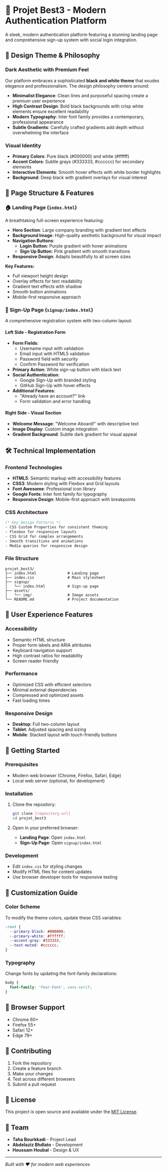 # 🚀 Projet Best3 - Modern Authentication Platform

A sleek, modern authentication platform featuring a stunning landing page and comprehensive sign-up system with social login integration.

## 🎨 **Design Theme & Philosophy**

### **Dark Aesthetic with Premium Feel**
Our platform embraces a sophisticated **black and white theme** that exudes elegance and professionalism. The design philosophy centers around:

- **Minimalist Elegance**: Clean lines and purposeful spacing create a premium user experience
- **High Contrast Design**: Bold black backgrounds with crisp white elements ensure excellent readability
- **Modern Typography**: Inter font family provides a contemporary, professional appearance
- **Subtle Gradients**: Carefully crafted gradients add depth without overwhelming the interface

### **Visual Identity**
- **Primary Colors**: Pure black (#000000) and white (#ffffff)
- **Accent Colors**: Subtle grays (#333333, #cccccc) for secondary elements
- **Interactive Elements**: Smooth hover effects with white border highlights
- **Background**: Deep black with gradient overlays for visual interest

## 📱 **Page Structure & Features**

### **🏠 Landing Page (`index.html`)**
A breathtaking full-screen experience featuring:

- **Hero Section**: Large company branding with gradient text effects
- **Background Image**: High-quality aesthetic background for visual impact
- **Navigation Buttons**: 
  - **Login Button**: Purple gradient with hover animations
  - **Sign Up Button**: Pink gradient with smooth transitions
- **Responsive Design**: Adapts beautifully to all screen sizes

**Key Features:**
- Full viewport height design
- Overlay effects for text readability
- Gradient text effects with shadow
- Smooth button animations
- Mobile-first responsive approach

### **📝 Sign-Up Page (`signup/index.html`)**
A comprehensive registration system with two-column layout:

#### **Left Side - Registration Form**
- **Form Fields**:
  - Username input with validation
  - Email input with HTML5 validation
  - Password field with security
  - Confirm Password for verification
- **Primary Action**: White sign-up button with black text
- **Social Authentication**:
  - Google Sign-Up with branded styling
  - GitHub Sign-Up with hover effects
- **Additional Features**:
  - "Already have an account?" link
  - Form validation and error handling

#### **Right Side - Visual Section**
- **Welcome Message**: "Welcome Aboard!" with descriptive text
- **Image Display**: Custom image integration
- **Gradient Background**: Subtle dark gradient for visual appeal

## 🛠 **Technical Implementation**

### **Frontend Technologies**
- **HTML5**: Semantic markup with accessibility features
- **CSS3**: Modern styling with Flexbox and Grid layouts
- **Font Awesome**: Professional icon library
- **Google Fonts**: Inter font family for typography
- **Responsive Design**: Mobile-first approach with breakpoints

### **CSS Architecture**
```css
/* Key Design Patterns */
- CSS Custom Properties for consistent theming
- Flexbox for responsive layouts
- CSS Grid for complex arrangements
- Smooth transitions and animations
- Media queries for responsive design
```

### **File Structure**
```
projet_best3/
├── index.html              # Landing page
├── index.css               # Main stylesheet
├── signup/
│   └── index.html          # Sign-up page
├── assets/
│   └── img/                # Image assets
└── README.md               # Project documentation
```

## 🎯 **User Experience Features**

### **Accessibility**
- Semantic HTML structure
- Proper form labels and ARIA attributes
- Keyboard navigation support
- High contrast ratios for readability
- Screen reader friendly

### **Performance**
- Optimized CSS with efficient selectors
- Minimal external dependencies
- Compressed and optimized assets
- Fast loading times

### **Responsive Design**
- **Desktop**: Full two-column layout
- **Tablet**: Adjusted spacing and sizing
- **Mobile**: Stacked layout with touch-friendly buttons

## 🚀 **Getting Started**

### **Prerequisites**
- Modern web browser (Chrome, Firefox, Safari, Edge)
- Local web server (optional, for development)

### **Installation**
1. Clone the repository:
   ```bash
   git clone [repository-url]
   cd projet_best3
   ```

2. Open in your preferred browser:
   - **Landing Page**: Open `index.html`
   - **Sign-Up Page**: Open `signup/index.html`

### **Development**
- Edit `index.css` for styling changes
- Modify HTML files for content updates
- Use browser developer tools for responsive testing

## 🎨 **Customization Guide**

### **Color Scheme**
To modify the theme colors, update these CSS variables:
```css
:root {
  --primary-black: #000000;
  --primary-white: #ffffff;
  --accent-gray: #333333;
  --text-muted: #cccccc;
}
```

### **Typography**
Change fonts by updating the font-family declarations:
```css
body {
  font-family: 'Your-Font', sans-serif;
}
```

## 📱 **Browser Support**
- Chrome 60+
- Firefox 55+
- Safari 12+
- Edge 79+

## 🤝 **Contributing**
1. Fork the repository
2. Create a feature branch
3. Make your changes
4. Test across different browsers
5. Submit a pull request

## 📄 **License**
This project is open source and available under the [MIT License](LICENSE).

## 👥 **Team**
- **Taha Bourkkadi** - Project Lead
- **Abdelaziz Bhdlato** - Development
- **Houssam Houbal** - Design & UX

---

*Built with ❤️ for modern web experiences*

